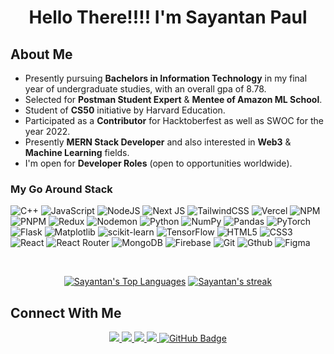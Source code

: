 <h1 align="center">Hello There!!!! I'm Sayantan Paul</h1>

## About Me

- Presently pursuing **Bachelors in Information Technology** in my final year of undergraduate studies, with an overall gpa of 8.78.
- Selected for **Postman Student Expert** & **Mentee of Amazon ML School**. 
- Student of **CS50** initiative by Harvard Education.
- Participated as a **Contributor** for Hacktoberfest as well as SWOC for the year 2022.
- Presently **MERN Stack Developer** and also interested in **Web3** & **Machine Learning** fields.
- I'm open for **Developer Roles** (open to opportunities worldwide).

### My Go Around Stack

![C++](https://img.shields.io/badge/c++-%2300599C.svg?style=for-the-badge&logo=c%2B%2B&logoColor=white)
![JavaScript](https://img.shields.io/badge/javascript-%23323330.svg?style=for-the-badge&logo=javascript&logoColor=%23F7DF1E)
![NodeJS](https://img.shields.io/badge/node.js-black?style=for-the-badge&logo=node.js&js&logoColor=white)
![Next JS](https://img.shields.io/badge/Next-black?style=for-the-badge&logo=next.js&logoColor=white)
![TailwindCSS](https://img.shields.io/badge/tailwindcss-black?style=for-the-badge&logo=tailwindcss&logoColor=white)
![Vercel](https://img.shields.io/badge/vercel-%23000000.svg?style=for-the-badge&logo=vercel&logoColor=white)
![NPM](https://img.shields.io/badge/NPM-%23CB3837.svg?style=for-the-badge&logo=npm&logoColor=white)
![PNPM](https://img.shields.io/badge/pnpm-%234a4a4a.svg?style=for-the-badge&logo=pnpm&logoColor=f69220)
![Redux](https://img.shields.io/badge/redux-%23593d88.svg?style=for-the-badge&logo=redux&logoColor=white)
![Nodemon](https://img.shields.io/badge/NODEMON-%23323330.svg?style=for-the-badge&logo=nodemon&logoColor=%BBDEAD)
![Python](https://img.shields.io/badge/python-%23013243.svg?style=for-the-badge&logo=python&logoColor=white)
![NumPy](https://img.shields.io/badge/numpy-%23013243.svg?style=for-the-badge&logo=numpy&logoColor=white)
![Pandas](https://img.shields.io/badge/pandas-%23150458.svg?style=for-the-badge&logo=pandas&logoColor=white)
![PyTorch](https://img.shields.io/badge/PyTorch-%23000.svg?style=for-the-badge&logo=PyTorch&logoColor=white)
![Flask](https://img.shields.io/badge/flask-%23000.svg?style=for-the-badge&logo=flask&logoColor=white)
![Matplotlib](https://img.shields.io/badge/Matplotlib-%23ffffff.svg?style=for-the-badge&logo=Matplotlib&logoColor=black) 
![scikit-learn](https://img.shields.io/badge/scikit--learn-%23F7931E.svg?style=for-the-badge&logo=scikit-learn&logoColor=white) 
![TensorFlow](https://img.shields.io/badge/TensorFlow-%23FF6F00.svg?style=for-the-badge&logo=TensorFlow&logoColor=white)
![HTML5](https://img.shields.io/badge/html5-%23E34F26.svg?style=for-the-badge&logo=html5&logoColor=white)
![CSS3](https://img.shields.io/badge/css3-%231572B6.svg?style=for-the-badge&logo=css3&logoColor=white)
![React](https://img.shields.io/badge/react-%2320232a.svg?style=for-the-badge&logo=react&logoColor=%2361DAFB)
![React Router](https://img.shields.io/badge/React_Router-CA4245?style=for-the-badge&logo=react-router&logoColor=white)
![MongoDB](https://img.shields.io/badge/MongoDB-%234ea94b.svg?style=for-the-badge&logo=mongodb&logoColor=white)
![Firebase](https://img.shields.io/badge/firebase-%23039BE5.svg?style=for-the-badge&logo=firebase)
![Git](https://img.shields.io/badge/Git-black?style=for-the-badge&logo=git&logoColor=white)
![Gthub](https://img.shields.io/badge/Github-black?style=for-the-badge&logo=GitHub&logoColor=white)
![Figma](https://img.shields.io/badge/Figma-black?style=for-the-badge&logo=figma&logoColor=white)



<div align="center" >
</br>
 
  <a href="https://github.com/SayantanmPaul/github-readme-stats"><img alt="Sayantan's Top Languages" src="https://github-readme-stats.vercel.app/api/top-langs/?username=SayantanmPaul&langs_count=8&count_private=true&layout=compact&theme=react&hide_border=true&bg_color=0D1117" /></a>
  <a href="https://github.com/Sayantanmpaul/github-readme-streak-stats">
    <img title="🔥 Get streak stats for your profile at git.io/streak-stats" alt="Sayantan's streak" src="https://github-readme-streak-stats.herokuapp.com/?user=SayantanmPaul&theme=black-ice&hide_border=true&stroke=0000&background=0D1117"/>
 </a>
 
</div>

## Connect With Me

<p align="center">
  <a href="https://github.com/SayantanmPaul/github-profile-views-counter">
      <img src="https://komarev.com/ghpvc/?username=SayantanmPaul">
  </a>
  
  <a href='https://twitter.com/impaul_p78814'>
    <img src='https://img.shields.io/badge/Twitter-%23039BE5.svg?logo=Twitter&logoColor=white'/>
  </a>
  </a>
  <a href='https://www.instagram.com/sayantanpaul.11/'>
    <img src='https://img.shields.io/badge/Instagram-CA4245.svg?logo=Instagram&logoColor=white'/>
  </a>
  <a href='https://linkedin.com/in/imsayantanpaul'>
    <img src='https://img.shields.io/badge/LinkedIn-%230077B5.svg?logo=linkedin&logoColor=white'/>
  </a>
  <a href="https://github.com/SayantanmPaul?tab=followers">
    <img src="https://img.shields.io/github/followers/SayantanmPaul?label=Github&style=social" alt="GitHub Badge">
  </a>
</p>
